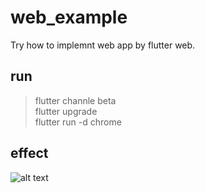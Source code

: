 # web_example

Try how to implemnt web app by flutter web.

## run

> flutter channle beta\
 flutter upgrade\
 flutter run -d chrome

## effect

![alt text](flutter_web_example.gif)